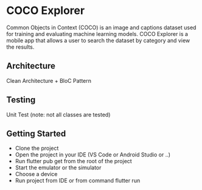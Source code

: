 # COCO Explorer

Common Objects in Context (COCO) is an image and captions dataset used for training and evaluating machine learning models. COCO Explorer is a mobile app that allows a user to search the dataset by category and view the results.

## Architecture

Clean Architecture + BloC Pattern

## Testing

Unit Test (note: not all classes are tested)

## Getting Started

- Clone the project
- Open the project in your IDE (VS Code or Android Studio or ..)
- Run flutter pub get from the root of the project
- Start the emulator or the simulator 
- Choose a device
- Run project from IDE or from command flutter run

